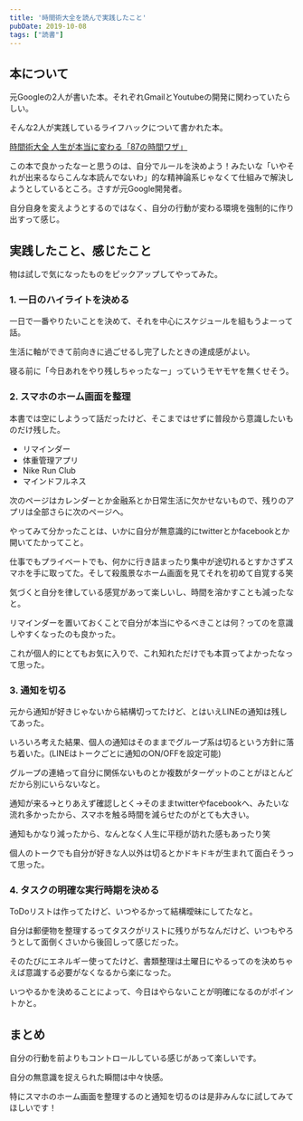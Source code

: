 ```yaml
---
title: '時間術大全を読んで実践したこと'
pubDate: 2019-10-08
tags: ["読書"]
---
```


## 本について

元Googleの2人が書いた本。それぞれGmailとYoutubeの開発に関わっていたらしい。

そんな2人が実践しているライフハックについて書かれた本。

[時間術大全 人生が本当に変わる「87の時間ワザ」](https://diamond.jp/category/s-jikanjututaizen)

この本で良かったなーと思うのは、自分でルールを決めよう！みたいな「いやそれが出来るならこんな本読んでないわ」的な精神論系じゃなくて仕組みで解決しようとしているところ。さすが元Google開発者。

自分自身を変えようとするのではなく、自分の行動が変わる環境を強制的に作り出すって感じ。

## 実践したこと、感じたこと

物は試しで気になったものをピックアップしてやってみた。

### 1. 一日のハイライトを決める

一日で一番やりたいことを決めて、それを中心にスケジュールを組もうよーって話。

生活に軸ができて前向きに過ごせるし完了したときの達成感がよい。

寝る前に「今日あれをやり残しちゃったなー」っていうモヤモヤを無くせそう。

### 2. スマホのホーム画面を整理

本書では空にしようって話だったけど、そこまではせずに普段から意識したいものだけ残した。

- リマインダー
- 体重管理アプリ
- Nike Run Club
- マインドフルネス

次のページはカレンダーとか金融系とか日常生活に欠かせないもので、残りのアプリは全部さらに次のページへ。

やってみて分かったことは、いかに自分が無意識的にtwitterとかfacebookとか開いてたかってこと。

仕事でもプライベートでも、何かに行き詰まったり集中が途切れるとすかさずスマホを手に取ってた。そして殺風景なホーム画面を見てそれを初めて自覚する笑

気づくと自分を律している感覚があって楽しいし、時間を溶かすことも減ったなと。

リマインダーを置いておくことで自分が本当にやるべきことは何？ってのを意識しやすくなったのも良かった。

これが個人的にとてもお気に入りで、これ知れただけでも本買ってよかったなって思った。

### 3. 通知を切る

元から通知が好きじゃないから結構切ってたけど、とはいえLINEの通知は残してあった。

いろいろ考えた結果、個人の通知はそのままでグループ系は切るという方針に落ち着いた。(LINEはトークごとに通知のON/OFFを設定可能)

グループの連絡って自分に関係ないものとか複数がターゲットのことがほとんどだから別にいらないなと。

通知が来る→とりあえず確認しとく→そのままtwitterやfacebookへ、みたいな流れ多かったから、スマホを触る時間を減らせたのがとても大きい。

通知もかなり減ったから、なんとなく人生に平穏が訪れた感もあったり笑

個人のトークでも自分が好きな人以外は切るとかドキドキが生まれて面白そうって思った。

### 4. タスクの明確な実行時期を決める

ToDoリストは作ってたけど、いつやるかって結構曖昧にしてたなと。

自分は郵便物を整理するってタスクがリストに残りがちなんだけど、いつもやろうとして面倒くさいから後回しって感じだった。

そのたびにエネルギー使ってたけど、書類整理は土曜日にやるってのを決めちゃえば意識する必要がなくなるから楽になった。

いつやるかを決めることによって、今日はやらないことが明確になるのがポイントかと。

## まとめ

自分の行動を前よりもコントロールしている感じがあって楽しいです。

自分の無意識を捉えられた瞬間は中々快感。

特にスマホのホーム画面を整理するのと通知を切るのは是非みんなに試してみてほしいです！
